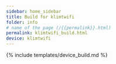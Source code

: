 ```yaml
---
sidebar: home_sidebar
title: Build for klimtwifi
folder: info
# name of the page (/{{permalink}}.html)
permalink: klimtwifi_build.html
device: klimtwifi
---
```

{% include templates/device_build.md %}